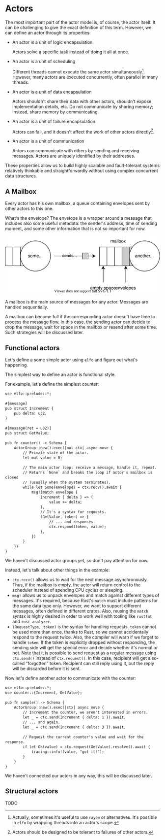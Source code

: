 # Actors

The most important part of the actor model is, of course, the actor itself. It can be challenging to give the exact definition of this term. However, we can define an actor through its properties:

* An actor is a unit of logic encapsulation

    Actors solve a specific task instead of doing it all at once.

* An actor is a unit of scheduling

    Different threads cannot execute the same actor simultaneously[^multithread]. However, many actors are executed concurrently, often parallel in many threads.

* An actor is a unit of data encapsulation

    Actors shouldn't share their data with other actors, shouldn't expose implementation details, etc.
    Do not communicate by sharing memory; instead, share memory by communicating.

* An actor is a unit of failure encapsulation

    Actors can fail, and it doesn't affect the work of other actors directly[^failure].

* An actor is a unit of communication

    Actors can communicate with others by sending and receiving messages. Actors are uniquely identified by their addresses.

These properties allow us to build highly scalable and fault-tolerant systems relatively thinkable and straightforwardly without using complex concurrent data structures.

[^multithread]: Actually, sometimes it's useful to use `rayon` or alternatives. It's possible in `elfo` by wrapping threads into an actor's scope.

[^failure]: Actors should be designed to be tolerant to failures of other actors.

## A Mailbox

Every actor has his own mailbox, a queue containing envelopes sent by other actors to this one.

What's the envelope? The envelope is a wrapper around a message that includes also some useful metadata: the sender's address, time of sending moment, and some other information that is not so important for now.

![](assets/mailbox.drawio.svg)

A mailbox is the main source of messages for any actor. Messages are handled sequentially.

A mailbox can become full if the corresponding actor doesn't have time to process the message flow. In this case, the sending actor can decide to drop the message, wait for space in the mailbox or resend after some time. Such strategies will be discussed later.

## Functional actors

Let's define a some simple actor using `elfo` and figure out what's happening.

The simplest way to define an actor is functional style.

For example, let's define the simplest counter:
```rust,ignore
use elfo::prelude::*;

#[message]
pub struct Increment {
    pub delta: u32,
}

#[message(ret = u32)]
pub struct GetValue;

pub fn counter() -> Schema {
    ActorGroup::new().exec(|mut ctx| async move {
        // Private state of the actor.
        let mut value = 0;

        // The main actor loop: receive a message, handle it, repeat.
        // Returns `None` and breaks the loop if actor's mailbox is closed
        // (usually when the system terminates).
        while let Some(envelope) = ctx.recv().await {
            msg!(match envelope {
                Increment { delta } => {
                    value += delta;
                },
                // It's a syntax for requests.
                (GetValue, token) => {
                    // ... and responses.
                    ctx.respond(token, value);
                },
            })
        }
    })
}
```

We haven't discussed actor groups yet, so don't pay attention for now.

Instead, let's talk about other things in the example:
* `ctx.recv()` allows us to wait for the next message asynchronously. Thus, if the mailbox is empty, the actor will return control to the scheduler instead of spending CPU cycles or sleeping.
* `msg!` allows us to unpack envelopes and match against different types of messages. It's required, because Rust's `match` must include patterns for the same data type only. However, we want to support different messages, often defined in different crates. Also, reusing the `match` syntax is highly desired in order to work well with tooling like `rustfmt` and `rust-analyzer`.
* `(RequestType, token)` is the syntax for handling requests. `token` cannot be used more than once, thanks to Rust, so we cannot accidentally respond to the request twice. Also, the compiler will warn if we forget to handle `token`. If the token is explicitly dropped without responding, the sending side will get the special error and decide whether it's normal or not. Note that it is possible to send request as a regular message using `ctx.send()` instead of `ctx.request()`. In this case, recipient will get a so-called "forgotten" token. Recipient can still reply using it, but the reply will be discarded before it is sent.

Now let's define another actor to communicate with the counter:
```rust,ignore
use elfo::prelude::*;
use counter::{Increment, GetValue};

pub fn sample() -> Schema {
    ActorGroup::new().exec(|ctx| async move {
        // Increment the counter, we aren't interested in errors.
        let _ = ctx.send(Increment { delta: 1 }).await;
        // ... and again.
        let _ = ctx.send(Increment { delta: 3 }).await;

        // Request the current counter's value and wait for the response.
        if let Ok(value) = ctx.request(GetValue).resolve().await {
            tracing::info!(value, "got it!");
        }
    }
}
```

We haven't connected our actors in any way, this will be discussed later.

## Structural actors

TODO
